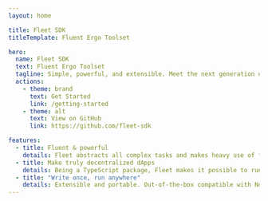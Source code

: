 ```yaml
---
layout: home

title: Fleet SDK
titleTemplate: Fluent Ergo Toolset

hero:
  name: Fleet SDK
  text: Fluent Ergo Toolset
  tagline: Simple, powerful, and extensible. Meet the next generation of Ergo Platform's off-chain SDKs.
  actions:
    - theme: brand
      text: Get Started
      link: /getting-started
    - theme: alt
      text: View on GitHub
      link: https://github.com/fleet-sdk

features:
  - title: Fluent & powerful
    details: Fleet abstracts all complex tasks and makes heavy use of fluent APIs to deliver a great developer experience. Enjoy the experience of writing frictionless off-chain code with a pure TypeScript library.
  - title: Make truly decentralized dApps
    details: Being a TypeScript package, Fleet makes it possible to run off-chain code directly in the user's browser. Eliminating the need for backends and can simplify the creation of truly decentralized applications.
  - title: "Write once, run anywhere"
    details: Extensible and portable. Out-of-the-box compatible with Node.js and browser environments.
---
```

